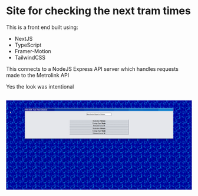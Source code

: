 # Site for checking the next tram times

This is a front end built using:

- NextJS
- TypeScript
- Framer-Motion
- TailwindCSS

This connects to a NodeJS Express API server which handles requests made to the Metrolink API

Yes the look was intentional

##

![Example Image](https://github.com/Liukaku/nextTram/blob/main/firefox_48pd5EdpcW.png?raw=true)
